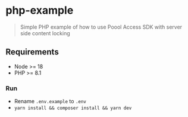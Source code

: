 # php-example

> Simple PHP example of how to use Poool Access SDK with server side content locking

## Requirements

- Node >= 18
- PHP >= 8.1

### Run

- Rename `.env.example` to `.env`
- `yarn install && composer install && yarn dev`

